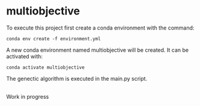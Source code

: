 # multiobjective

To execute this project first create a conda environment with the command:

`conda env create -f environment.yml`

A new conda environment named multiobjective will be created. It can be activated with:

`conda activate multiobjective`

The genectic algorithm is executed in the main.py script.

<br>
Work in progress

